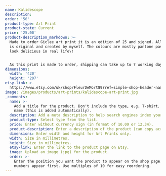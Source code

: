 ```yaml
---
name: Kalidescope
description:
order: '50'
product-type: Art Print
product-state: Current
price: '25.00'
product-description_markdown: >-
  Made to order Giclee art print it is an edition of 25 and signed. All artwork
  is original and created by myself. The colours are mostly pantone pastels and
  look delicious in real life\!


  As this print is made to order, shipping can take up to 7 working days.
dimensions:
  width: '420'
  height: '297'
etsy-link: >-
  https://www.etsy.com/uk/shop/FleurDeMort89?ref=simple-shop-header-name&listing_id=693475040
image: /images/products/art-prints/kalidescope-art-print.jpg
_comments:
  name: >-
    Add a title for the product. Don't include the type, e.g. T-shirt, in the
    name (this is added automatically).
  description: Add a meta description to help search engines index your product. 
  product-type: Select type from the list.
  price: Enter without currency sign (in format of 10.00 or 12.34).
  product-description: Enter a description of the product (can copy across from Etsy).
  dimensions: Enter width and height for Art Prints only.
  width: Size in millimetres.
  height: Size in millimetres.
  etsy-link: Enter the link to the product page on Etsy.
  image: Upload an image (jpg) for the product.
  order: >-
    Enter the position you want the product to appear on the shop page. Lower
    numbers appear first. Use multiples of 10 for easy reordering.
---
```

